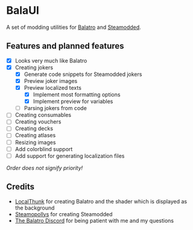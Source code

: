 # BalaUI

A set of modding utilities for [Balatro](https://store.steampowered.com/app/2379780/Balatro/) and [Steamodded](https://github.com/Steamopollys/Steamodded).

## Features and planned features

- [x] Looks very much like Balatro
- [x] Creating jokers
  - [x] Generate code snippets for Steamodded jokers
  - [x] Preview joker images
  - [x] Preview localized texts
    - [x] Implement most formatting options
    - [x] Implement preview for variables
  - [ ] Parsing jokers from code
- [ ] Creating consumables
- [ ] Creating vouchers
- [ ] Creating decks
- [ ] Creating atlases
- [ ] Resizing images
- [ ] Add colorblind support
- [ ] Add support for generating localization files

*Order does not signify priority!*

## Credits

- [LocalThunk](https://x.com/LocalThunk) for creating Balatro and the shader which is displayed as the background
- [Steamopollys](https://github.com/Steamopollys) for creating Steamodded
- [The Balatro Discord](https://discord.gg/balatro) for being patient with me and my questions
